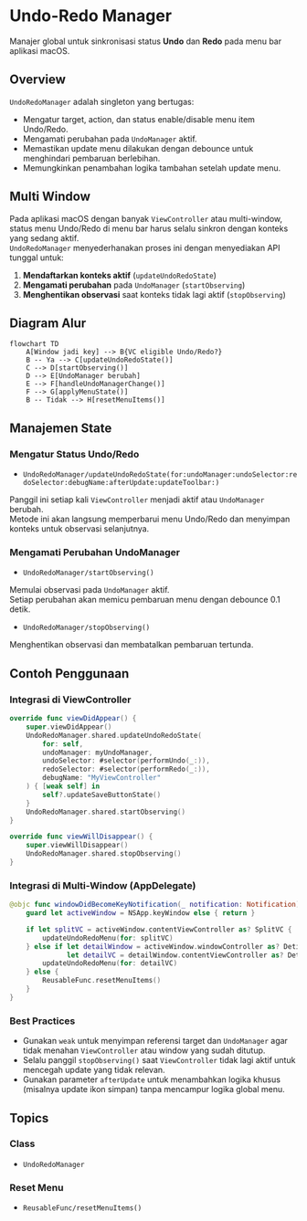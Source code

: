 # Undo-Redo Manager

Manajer global untuk sinkronisasi status **Undo** dan **Redo** pada menu bar aplikasi macOS.

## Overview

`UndoRedoManager` adalah singleton yang bertugas:
- Mengatur target, action, dan status enable/disable menu item Undo/Redo.
- Mengamati perubahan pada `UndoManager` aktif.
- Memastikan update menu dilakukan dengan debounce untuk menghindari pembaruan berlebihan.
- Memungkinkan penambahan logika tambahan setelah update menu.

## Multi Window

Pada aplikasi macOS dengan banyak `ViewController` atau multi-window, status menu Undo/Redo di menu bar harus selalu sinkron dengan konteks yang sedang aktif.  
`UndoRedoManager` menyederhanakan proses ini dengan menyediakan API tunggal untuk:

1. **Mendaftarkan konteks aktif** (`updateUndoRedoState`)
2. **Mengamati perubahan** pada `UndoManager` (`startObserving`)
3. **Menghentikan observasi** saat konteks tidak lagi aktif (`stopObserving`)

## Diagram Alur

```mermaid
flowchart TD
    A[Window jadi key] --> B{VC eligible Undo/Redo?}
    B -- Ya --> C[updateUndoRedoState()]
    C --> D[startObserving()]
    D --> E[UndoManager berubah]
    E --> F[handleUndoManagerChange()]
    F --> G[applyMenuState()]
    B -- Tidak --> H[resetMenuItems()]
```

## Manajemen State

### Mengatur Status Undo/Redo

- ``UndoRedoManager/updateUndoRedoState(for:undoManager:undoSelector:redoSelector:debugName:afterUpdate:updateToolbar:)``

Panggil ini setiap kali `ViewController` menjadi aktif atau `UndoManager` berubah.  
Metode ini akan langsung memperbarui menu Undo/Redo dan menyimpan konteks untuk observasi selanjutnya.

### Mengamati Perubahan UndoManager

- ``UndoRedoManager/startObserving()``

Memulai observasi pada `UndoManager` aktif.  
Setiap perubahan akan memicu pembaruan menu dengan debounce 0.1 detik.

- ``UndoRedoManager/stopObserving()``

Menghentikan observasi dan membatalkan pembaruan tertunda.

## Contoh Penggunaan

### Integrasi di ViewController

```swift
override func viewDidAppear() {
    super.viewDidAppear()
    UndoRedoManager.shared.updateUndoRedoState(
        for: self,
        undoManager: myUndoManager,
        undoSelector: #selector(performUndo(_:)),
        redoSelector: #selector(performRedo(_:)),
        debugName: "MyViewController"
    ) { [weak self] in
        self?.updateSaveButtonState()
    }
    UndoRedoManager.shared.startObserving()
}

override func viewWillDisappear() {
    super.viewWillDisappear()
    UndoRedoManager.shared.stopObserving()
}
```


### Integrasi di Multi-Window (AppDelegate)

```swift
@objc func windowDidBecomeKeyNotification(_ notification: Notification) {
    guard let activeWindow = NSApp.keyWindow else { return }

    if let splitVC = activeWindow.contentViewController as? SplitVC {
        updateUndoRedoMenu(for: splitVC)
    } else if let detailWindow = activeWindow.windowController as? DetilWindow,
              let detailVC = detailWindow.contentViewController as? DetailSiswaController {
        updateUndoRedoMenu(for: detailVC)
    } else {
        ReusableFunc.resetMenuItems()
    }
}
```

### Best Practices

- Gunakan `weak` untuk menyimpan referensi target dan `UndoManager` agar tidak menahan `ViewController` atau window yang sudah ditutup.
- Selalu panggil `stopObserving()` saat `ViewController` tidak lagi aktif untuk mencegah update yang tidak relevan.
- Gunakan parameter `afterUpdate` untuk menambahkan logika khusus (misalnya update ikon simpan) tanpa mencampur logika global menu.

## Topics

### Class
- ``UndoRedoManager``

### Reset Menu
- ``ReusableFunc/resetMenuItems()``
